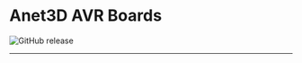 #  Anet3D AVR Boards


![GitHub release](https://img.shields.io/github/release/deliopoulos/anet3d-avr-boards.svg?colorB=brightgreen)
_________
